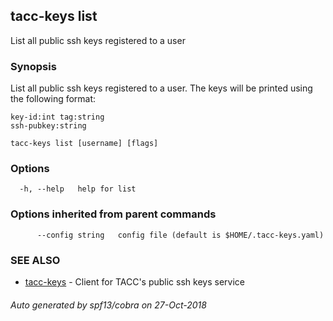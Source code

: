 ## tacc-keys list

List all public ssh keys registered to a user

### Synopsis

List all public ssh keys registered to a user. The keys will be printed
using the following format:
    
    key-id:int tag:string
    ssh-pubkey:string

```
tacc-keys list [username] [flags]
```

### Options

```
  -h, --help   help for list
```

### Options inherited from parent commands

```
      --config string   config file (default is $HOME/.tacc-keys.yaml)
```

### SEE ALSO

* [tacc-keys](tacc-keys.md)	 - Client for TACC's public ssh keys service

###### Auto generated by spf13/cobra on 27-Oct-2018
